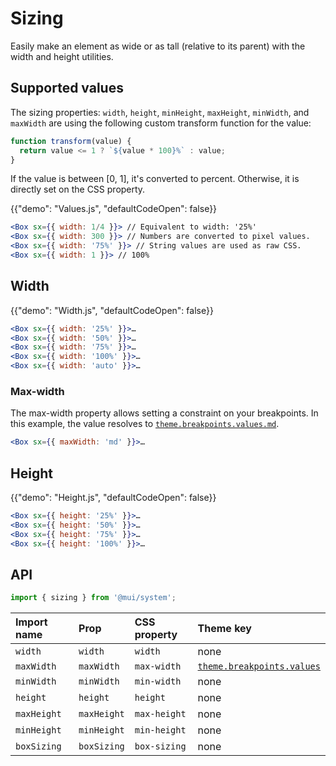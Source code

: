 # Sizing

<p class="description">Easily make an element as wide or as tall (relative to its parent) with the width and height utilities.</p>

## Supported values

The sizing properties: `width`, `height`, `minHeight`, `maxHeight`, `minWidth`, and `maxWidth` are using the following custom transform function for the value:

```js
function transform(value) {
  return value <= 1 ? `${value * 100}%` : value;
}
```

If the value is between [0, 1], it's converted to percent.
Otherwise, it is directly set on the CSS property.

{{"demo": "Values.js", "defaultCodeOpen": false}}

```jsx
<Box sx={{ width: 1/4 }}> // Equivalent to width: '25%'
<Box sx={{ width: 300 }}> // Numbers are converted to pixel values.
<Box sx={{ width: '75%' }}> // String values are used as raw CSS.
<Box sx={{ width: 1 }}> // 100%
```

## Width

{{"demo": "Width.js", "defaultCodeOpen": false}}

```jsx
<Box sx={{ width: '25%' }}>…
<Box sx={{ width: '50%' }}>…
<Box sx={{ width: '75%' }}>…
<Box sx={{ width: '100%' }}>…
<Box sx={{ width: 'auto' }}>…
```

### Max-width

The max-width property allows setting a constraint on your breakpoints.
In this example, the value resolves to [`theme.breakpoints.values.md`](/material-ui/customization/default-theme/?expand-path=$.breakpoints.values).

```jsx
<Box sx={{ maxWidth: 'md' }}>…
```

## Height

{{"demo": "Height.js", "defaultCodeOpen": false}}

```jsx
<Box sx={{ height: '25%' }}>…
<Box sx={{ height: '50%' }}>…
<Box sx={{ height: '75%' }}>…
<Box sx={{ height: '100%' }}>…
```

## API

```js
import { sizing } from '@mui/system';
```

| Import name | Prop        | CSS property | Theme key                                                                                                |
| :---------- | :---------- | :----------- | :------------------------------------------------------------------------------------------------------- |
| `width`     | `width`     | `width`      | none                                                                                                     |
| `maxWidth`  | `maxWidth`  | `max-width`  | [`theme.breakpoints.values`](/material-ui/customization/default-theme/?expand-path=$.breakpoints.values) |
| `minWidth`  | `minWidth`  | `min-width`  | none                                                                                                     |
| `height`    | `height`    | `height`     | none                                                                                                     |
| `maxHeight` | `maxHeight` | `max-height` | none                                                                                                     |
| `minHeight` | `minHeight` | `min-height` | none                                                                                                     |
| `boxSizing` | `boxSizing` | `box-sizing` | none                                                                                                     |
